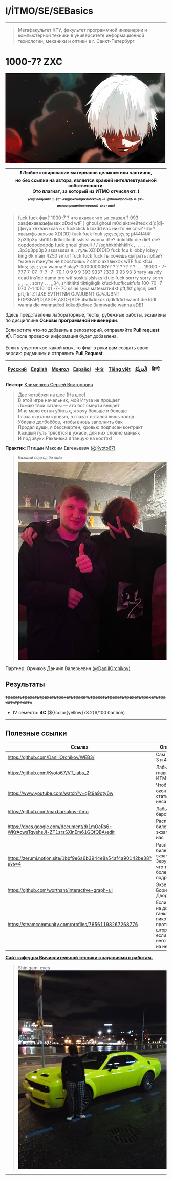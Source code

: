 # I/İTMO/SE/SEBasics

---
> Мегафакультет КТУ, факультет программной инженерии и компьютерной техники в университете информационной технологии, механики и оптики в г. Санкт-Петербург
# 1000-7? ZXC
![gif](/img/gifs/zxc1000-7(2).gif)

| :exclamation: <b>Любое копирование материалов целиком или частично,<br>но без ссылки на автора, является кражей интеллектуальной собственности.<br>Это плагиат, за который из ИТМО отчисляют.</b> :exclamation:<br><sub><sup><i>(ещё получите 1-(2’’-гидроксилциклогексил)-3-[аминопропил]-4-[3’-аминопропил]пиперазин)-ы от нас)</sup></sub></b> |
|---------------------------------------------------------------------------------------------------------------------------------------------------------------------------------------------------------------------------------------------------------------------------------------------------------------------------------------------------|
> fuck fuck фак? 1000-7 ? что ахахах что ыт сказал ? 993 хавфвхавахыфывах xDxd wtF ) ghoul ghoul m0d aktivейтеdx d[d[d[­[фыуа хвхваыххав ых fuckckck kzxxdd вас никто не слы? что ? хваыхфывахыва XD)DD) fuck fuck fcuk s;s;s;s;s;s;s; pf44f4f4f 3p33p3p shi1ttt dldldldldldl sslslsl wanna d1e? doldldld die die1 die? dopdodododpdp fudk ghoul ghoul/ / / /sghhkhhkhklhk ,. . .. . . . .3p3p3pp3p3 sssssssss я... гуль XD)D)D)D fuck fcu k lobby lobyy king 6k main 4250 smurf fuck fuck fuck ты хочешь сыграть лобак? ты же и mинуты не простоишь ? cht о ахавыхфх wTF fuc kfcu klds;.s;s;; you wanna ? play? l00000000BY? ? ? ? ?? ? ? . . . 19000 - 7-777 7-07 -7-7 -7- 70 1 0 9 9 9 393 933? ?339 3 93 93 3 тату на лбу dead ins1de damn bro wtf sosklslslslsks kfuic fuck sorrry sorry sorry ,. ,. ,. . sorry . .. ,,34, shititititti tiktigikgik kfuckfucfkcukfufs 100-70 -7 070 7-1 1010 101 -7- 70 ssiiei syкa маtемати4kf pft,fkf ghjcnj cerf pft,fkf Z [JXE EVTHTNM GJVJUBNT GJVJUBNT FGPSFAP[D[ASDF[ASDF[ADF 4kdkddkdk djdkfkfid wannf die lddl wanna die wannadied kdkadjkdkae 3annwadie wanna aDE1

Здесь представлены лабораторные, тесты, рубежные работы, экзамены по дисциплине **Основы программной инженерии**.

Если хотите что-то добавить в репозиторий, отправляйте **Pull request** :mailbox_with_mail:. После проверки информация будет добавлена.

Если я упустил кое-какой язык, то флаг в руки вам создать свою версию ридмишек и отправить **Pull Request**.

| [<strong>Русский</strong>](https://github.com/XVIIStarPlatinum/itmo/blob/master/Software%20Engineering/README.md) | [<strong>English</strong>](https://github.com/XVIIStarPlatinum/itmo/blob/master/Software%20Engineering/.docs/README_EN.md) | [<strong>Монгол</strong>](https://github.com/XVIIStarPlatinum/itmo/blob/master/Software%20Engineering/.docs/README_MN.md) | [<strong>Español</strong>](https://github.com/XVIIStarPlatinum/itmo/blob/master/Software%20Engineering/.docs/README_ES.md) | [<strong>中文</strong>](https://github.com/XVIIStarPlatinum/itmo/blob/master/Software%20Engineering/.docs/README_CN.md) | [<strong>Tiếng việt</strong>](https://github.com/XVIIStarPlatinum/itmo/blob/master/Software%20Engineering/.docs/README_VN.md) | [<strong><p dir="rtl" lang="ar">اَلْعَرَبِيَّةُ</p></strong>](https://github.com/XVIIStarPlatinum/itmo/blob/master/Software%20Engineering/.docs/README_AR.md) | [<strong>हिन्दी</strong>](https://github.com/XVIIStarPlatinum/itmo/blob/master/Software%20Engineering/.docs/README_IN.md) |
|-------------------------------------------------------------------------------------------------------------------|----------------------------------------------------------------------------------------------------------------------------|---------------------------------------------------------------------------------------------------------------------------|----------------------------------------------------------------------------------------------------------------------------|-----------------------------------------------------------------------------------------------------------------------|-------------------------------------------------------------------------------------------------------------------------------|---------------------------------------------------------------------------------------------------------------------------------------------------------------|---------------------------------------------------------------------------------------------------------------------------|

**Лектор**: [Клименков Сергей Викторович](https://my.itmo.ru/persons/148787)
> Две четвёрки на шее (На шее)\
> В этой игре начальник, мой Игуза не прощает\
> Ломаю твои катаны — это бог смерти вещает\
> Мне мало сотни убитых, я хочу больше и больше\
> Глаза окутаны кровью, в глазах остался лишь холод\
> Убиваю долбоёбов, чтобы вновь заполнить бак\
> Продал души, я бессмертен, кровью подписан контракт\
> Каждый гуль трясётся в ужасе, для них словно маньяк\
> И под звуки Реквиема я танцую на костях!

**Практик**: Птицын Максим Евгеньевич [(@Kyoto67)](https://github.com/Kyoto67)

> <sup><i>Каждый подход би лайк</sup></i>
![vtcursed](/img/pics/zxcursed-with-fan.jpg)


Партнер: Орчиков Даниил Валерьевич [(@DaniilOrchikov)](https://github.com/DaniilOrchikov)

## Результаты
<s>трахатьтрахатьтрахатьтрахатьтрахатьтрахатьтрахатьтрахатьтрахатьтрахатьтрахать</s>
- IV семестр: **4С** (${\color{yellow}78.2}$/100 баллов)
---

## Полезные ссылки
| Ссылка                                                                               | Описание                                                                                    |
|--------------------------------------------------------------------------------------|---------------------------------------------------------------------------------------------|
| https://github.com/DaniilOrchikov/WEB3/                                              | Сам код для 3 и 4 лабы                                                                      |
| https://github.com/Kyoto67/VT_labs_2                                                 | Лабы от главного гуля ИТМО                                                                  |
| https://www.youtube.com/watch?v=qEt9a9gty6w                                          | Чтобы окончательно стать дед инсайдом                                                       |
| https://github.com/maxbarsukov-itmo                                                  | Лабы от барсука                                                                             |
| https://docs.google.com/document/d/1mOeRs6-WKrAcwsTqyehsJl-ZT1zrzSXlnEm61GQfQBA/edit | Расписанные билеты для экзамена от нас                                                      |
| https://zerumi.notion.site/1bbf9e6a6b3944e8a54af4a90142be38?pvs=4                    | Расписанные билеты для экзамена от Зеруми (если что там более подробно)                     |
| https://github.com/worthant/interactive-graph-ui                                     | Экземпляр от Бориса Дворкина                                                                |
| https://steamcommunity.com/profiles/76561198267268776                                | Если хотите на доте ганкать его с пиком ОД против шторма (но если что у него 3к игр на нем) |

[**Сайт кафедры Вычислительной техники с заданиями к работам.**](https://se.ifmo.ru/courses/software-engineering-basics)
> Shinigami eyes
![zxcplatinum](/img/pics/zxcplatinum.jpg)
---